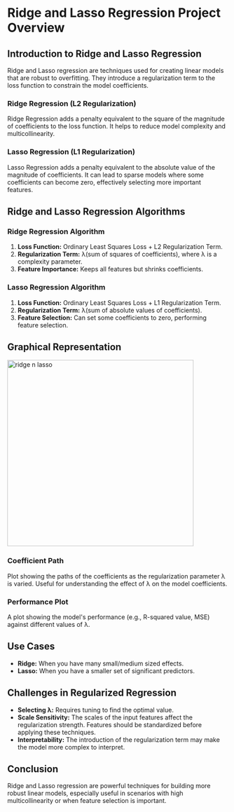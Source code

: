 # Ridge and Lasso Regression Project Overview

## Introduction to Ridge and Lasso Regression

Ridge and Lasso regression are techniques used for creating linear models that are robust to overfitting. They introduce a regularization term to the loss function to constrain the model coefficients.

### Ridge Regression (L2 Regularization)

Ridge Regression adds a penalty equivalent to the square of the magnitude of coefficients to the loss function. It helps to reduce model complexity and multicollinearity.

### Lasso Regression (L1 Regularization)

Lasso Regression adds a penalty equivalent to the absolute value of the magnitude of coefficients. It can lead to sparse models where some coefficients can become zero, effectively selecting more important features.

## Ridge and Lasso Regression Algorithms

### Ridge Regression Algorithm

1. **Loss Function:** Ordinary Least Squares Loss + L2 Regularization Term.
2. **Regularization Term:** λ(sum of squares of coefficients), where λ is a complexity parameter.
3. **Feature Importance:** Keeps all features but shrinks coefficients.

### Lasso Regression Algorithm

1. **Loss Function:** Ordinary Least Squares Loss + L1 Regularization Term.
2. **Regularization Term:** λ(sum of absolute values of coefficients).
3. **Feature Selection:** Can set some coefficients to zero, performing feature selection.

## Graphical Representation

<img width="425" alt="ridge n lasso" src="https://github.com/vybhav-amps/MLDL/assets/59567512/5bfc0c4d-6f63-4afd-b1de-e96fd268cac0">

### Coefficient Path

Plot showing the paths of the coefficients as the regularization parameter λ is varied. Useful for understanding the effect of λ on the model coefficients.

### Performance Plot

A plot showing the model's performance (e.g., R-squared value, MSE) against different values of λ.

## Use Cases

- **Ridge:** When you have many small/medium sized effects.
- **Lasso:** When you have a smaller set of significant predictors.

## Challenges in Regularized Regression

- **Selecting λ:** Requires tuning to find the optimal value.
- **Scale Sensitivity:** The scales of the input features affect the regularization strength. Features should be standardized before applying these techniques.
- **Interpretability:** The introduction of the regularization term may make the model more complex to interpret.

## Conclusion

Ridge and Lasso regression are powerful techniques for building more robust linear models, especially useful in scenarios with high multicollinearity or when feature selection is important.
